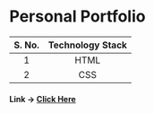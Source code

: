# Personal Portfolio #

|S. No.|Technology Stack|
|:----:|:--------------:|
|  1   |     HTML       |
|  2   |     CSS        |

#### Link -> [Click Here](https://iamankitkumar08062001.github.io/Personal-Portfolio/) #### 

